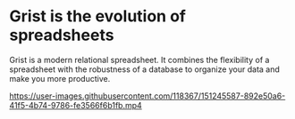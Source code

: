 # Grist is the evolution of spreadsheets

Grist is a modern relational spreadsheet. It combines the flexibility of a spreadsheet with the robustness of a database to organize your data and make you more productive.

https://user-images.githubusercontent.com/118367/151245587-892e50a6-41f5-4b74-9786-fe3566f6b1fb.mp4
